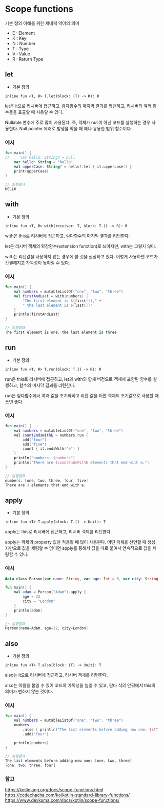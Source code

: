 # Scope functions
기본 정의 이해를 위한 제네릭 약어의 의미
* E : Element
* K : Key
* N : Number
* T : Type
* V : Value
* R : Return Type
## let
* 기본 정의
``` 
inline fun <T, R> T.let(block: (T) -> R): R
```
let은 it으로 리시버에 접근하고, 람다함수의 마지막 결과를 리턴하고, 리시버의 여러 함수들을 호출할 때 사용할 수 있다.

Nullable 변수에 주로 많이 사용된다. 즉, 객체가 null이 아닌 코드를 실행하는 경우 사용한다. Null pointer 에러로 발생을 막을 때 꽤나 유용한 범위 함수이다.

### 예시
``` kotlin
fun main() {
//     var hello: String? = null
    var hello: String = "hello"
    val upperCase: String? = hello?.let { it.uppercase() }
    print(upperCase)
}

// 실행결과
HELLO
```
## with
* 기본 정의
```
inline fun <T, R> with(receiver: T, block: T.() -> R): R
```
with은 this로 리시버에 접근하고, 람다함수의 마지막 결과를 리턴한다.

let은 리시버 객체의 확장함수(extension function)로 쓰이지만, with는 그렇지 않다.

with는 리턴값을 사용하지 않는 경우에 쓸 것을 권장하고 있다. 이렇게 사용하면 코드가 간결해지고 가독성이 높아질 수 있다.

### 예시
``` kotlin
fun main() {
    val numbers = mutableListOf("one", "two", "three")
    val firstAndLast = with(numbers) {
        "The first element is ${first()}," +
        " the last element is ${last()}"
    }
    println(firstAndLast)
}

// 실행결과
The first element is one, the last element is three
```

## run
* 기본 정의
```
inline fun <T, R> T.run(block: T.() -> R): R
```
run은 this로 리시버에 접근하고, let과 with의 합체 버전으로 객체에 포함된 함수를 실행하고, 함수의 마지막 결과를 리턴한다.

run은 람다함수에서 여러 값을 초기화하고 리턴 값을 어떤 객체의 초기값으로 사용할 때 쓰면 좋다.

### 예시
``` kotlin
fun main() {
    val numbers = mutableListOf("one", "two", "three")
    val countEndsWithE = numbers.run {
        add("four")
        add("five")
        count { it.endsWith("e") }
    }
    println("numbers: $numbers")
    println("There are $countEndsWithE elements that end with e.")
}

// 실행결과
numbers: [one, two, three, four, five]
There are 3 elements that end with e.
```

## apply
* 기본 정의
```
inline fun <T> T.apply(block: T.() -> Unit): T
```
apply는 this로 리시버에 접근하고, 리시버 객체를 리턴한다.

apply는 객체의 property 값을 적용할 때 많이 사용된다. 어떤 객체를 선언할 때 생성자만으로 값을 세팅할 수 없다면 apply를 통해서 값을 따로 붙여서 연속적으로 값을 세팅할 수 있다. 

### 예시
``` kotlin
data class Person(var name: String, var age: Int = 0, var city: String = "")

fun main() {
    val adam = Person("Adam").apply {
        age = 32
        city = "London"        
    }
    println(adam)
}

// 실행결과
Person(name=Adam, age=32, city=London)
```

## also
* 기본 정의
```
inline fun <T> T.also(block: (T) -> Unit): T
```
also는 it으로 리시버에 접근하고, 리시버 객체를 리턴한다.

also는 이름을 붙일 수 있어 코드의 가독성을 높일 수 있고, 람다 식의 안팎에서 this의 의미가 변하지 않는 것이다.

### 예시
``` kotlin
fun main() {
    val numbers = mutableListOf("one", "two", "three")
    numbers
        .also { println("The list elements before adding new one: $it") }
        .add("four")

    println(numbers)    
}

// 실행결과
The list elements before adding new one: [one, two, three]
[one, two, three, four]
```

### 참고
https://kotlinlang.org/docs/scope-functions.html   
https://codechacha.com/ko/kotlin-standard-library-functions/   
https://www.devkuma.com/docs/kotlin/scope-functions/
